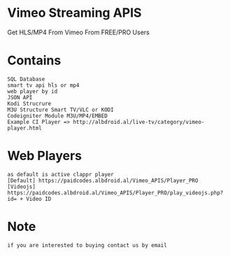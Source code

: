 # Vimeo Streaming APIS
Get HLS/MP4 From Vimeo From FREE/PRO Users

# Contains
    SQL Database
    smart tv api hls or mp4
    web player by id
    JSON API
    Kodi Strucrure
    M3U Structure Smart TV/VLC or KODI
    Codeigniter Module M3U/MP4/EMBED
    Example CI Player => http://albdroid.al/live-tv/category/vimeo-player.html

# Web Players
    as default is active clappr player
    [Default] https://paidcodes.albdroid.al/Vimeo_APIS/Player_PRO
    [Videojs] https://paidcodes.albdroid.al/Vimeo_APIS/Player_PRO/play_videojs.php?id= + Video ID

# Note
    if you are interested to buying contact us by email
